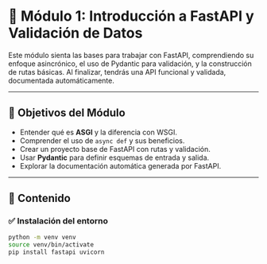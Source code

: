 # 🧩 Módulo 1: Introducción a FastAPI y Validación de Datos

Este módulo sienta las bases para trabajar con FastAPI, comprendiendo su enfoque asincrónico, el uso de Pydantic para validación, y la construcción de rutas básicas. Al finalizar, tendrás una API funcional y validada, documentada automáticamente.

---

## 🎯 Objetivos del Módulo

- Entender qué es **ASGI** y la diferencia con WSGI.
- Comprender el uso de `async def` y sus beneficios.
- Crear un proyecto base de FastAPI con rutas y validación.
- Usar **Pydantic** para definir esquemas de entrada y salida.
- Explorar la documentación automática generada por FastAPI.

---

## 🔧 Contenido

### ✅ Instalación del entorno

```bash
python -m venv venv
source venv/bin/activate
pip install fastapi uvicorn
